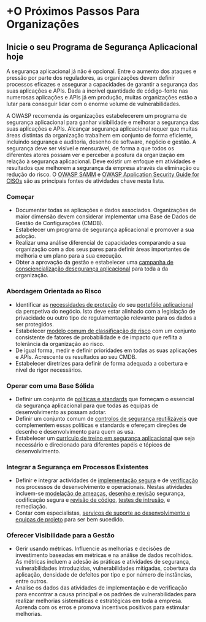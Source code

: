 # +O Próximos Passos Para Organizações

## Inicie o seu Programa de Segurança Aplicacional hoje

A segurança aplicacional já não é opcional. Entre o aumento dos ataques e
pressão por parte dos reguladores, as organizações devem definir processos
eficazes e assegurar a capacidades de garantir a segurança das suas aplicações e
APIs. Dada a incrível quantidade de código-fonte nas numerosas aplicações e APIs
já em produção, muitas organizações estão a lutar para conseguir lidar com o
enorme volume de vulnerabilidades.

A OWASP recomenda às organizações estabelecerem um programa de segurança
aplicacional para ganhar visibilidade e melhorar a segurança das suas aplicações
e APIs. Alcançar segurança aplicacional requer que muitas áreas distintas da
organização trabalhem em conjunto de forma eficiente, incluindo segurança e
auditoria, desenho de software, negócio e gestão. A segurança deve ser visível e
mensurável, de forma a que todos os diferentes atores possam ver e perceber a
postura da organização em relação à segurança aplicacional. Deve existir um
enfoque em atividades e resultados que melhorem a segurança da empresa através
da eliminação ou redução do risco. O [OWASP SAMM][0xb21] e [OWASP Application
Security Guide for CISOs][0xb22] são as principais fontes de atividades chave
nesta lista.

### Começar

* Documentar todas as aplicações e dados associados. Organizações de maior
  dimensão devem considerar implementar uma Base de Dados de Gestão de
  Configurações (CMDB).
* Estabelecer um programa de segurança aplicacional e promover a sua adoção.
* Realizar uma análise diferencial de capacidades comparando a sua organização
  com a dos seus pares para definir áreas importantes de melhoria e um plano
  para a sua execução.
* Obter a aprovação da gestão e estabelecer uma [campanha de consciencialização
  desegurança aplicacional][0xb23] para toda a da organização.

### Abordagem Orientada ao Risco

* Identificar as [necessidades de proteção][0xb24] do seu [portefólio
  aplicacional][0xb25] da perspetiva do negócio. Isto deve estar alinhado com a
  legislação de privacidade ou outro tipo de regulamentação relevante para os
  dados a ser protegidos.
* Estabelecer [modelo comum de classificação de risco][0xb26] com um conjunto
  consistente de fatores de probabilidade e de impacto que reflita a tolerância
  da organização ao risco.
* De igual forma, medir e definir prioridades em todas as suas aplicações e
  APIs. Acrescente os resultados ao seu CMDB.
* Estabelecer diretrizes para definir de forma adequada a cobertura e nível de
  rigor necessários.

### Operar com uma Base Sólida

* Definir um conjunto de [políticas e standards][0xb27] que forneçam o essencial
  da segurança aplicacional para que todas as equipas de desenvolvimento as
  possam adotar.
* Definir um conjunto comum de [controlos de segurança reutilizáveis][0xb28] que
  complementem essas políticas e standards e ofereçam direções de desenho e
  desenvolvimento para quem as usa.
* Estabelecer um [currículo de treino em segurança aplicacional][0xb29] que seja
  necessário e direcionado para diferentes papéis e tópicos de desenvolvimento.

### Integrar a Segurança em Processos Existentes

* Definir e integrar actividades de [implementação segura][0xb210] e de
  [verificação][0xb211] nos processos de desenvolvimento e operacionais. Nestas
  atividades incluem-se [modelação de ameaças][0xb212], [desenho e
  revisão][0xb213] segurança, codificação segura e [revisão de código][0xb214],
  [testes de intrusão][0xb215], e remediação.
* Contar com especialistas, [serviços de suporte ao desenvolvimento e equipas de
  projeto][0xb216] para ser bem sucedido.

### Oferecer Visibilidade para a Gestão

* Gerir usando métricas. Influencie as melhorias e decisões de investimento
  baseadas em métricas e na análise de dados recolhidos. As métricas incluem a
  adesão às práticas e atividades de segurança, vulnerabilidades introduzidas,
  vulnerabilidades mitigadas, cobertura da aplicação, densidade de defeitos por
  tipo e por número de instâncias, entre outros.
* Analise os dados das atividades de implementação e de verificação para
  encontrar a causa principal e os padrões de vulnerabilidades para realizar
  melhorias sistemáticas e estratégicas em toda a empresa. Aprenda com os erros
  e promova incentivos positivos para estimular melhorias.

[0xb21]: https://www.owasp.org/index.php/OWASP_SAMM_Project
[0xb22]: https://www.owasp.org/index.php/Application_Security_Guide_For_CISOs
[0xb23]: https://www.owasp.org/index.php/SAMM_-_Education_&_Guidance_-_1
[0xb24]: https://www.owasp.org/index.php/SAMM_-_Strategy_&_Metrics_-_2
[0xb25]: https://www.owasp.org/index.php/SAMM_-_Strategy_&_Metrics_-_2
[0xb26]: https://www.owasp.org/index.php/OWASP_Risk_Rating_Methodology
[0xb27]: https://www.owasp.org/index.php/SAMM_-_Policy_&_Compliance_-_2
[0xb28]: https://www.owasp.org/index.php/OWASP_Security_Knowledge_Framework
[0xb29]: https://www.owasp.org/index.php/SAMM_-_Education_&_Guidance_-_2
[0xb210]: https://www.owasp.org/index.php/SAMM_-_Construction
[0xb211]: https://www.owasp.org/index.php/SAMM_-_Verification
[0xb212]: https://www.owasp.org/index.php/SAMM_-_Threat_Assessment_-_1
[0xb213]: https://www.owasp.org/index.php/SAMM_-_Design_Review_-_1
[0xb214]: https://www.owasp.org/index.php/SAMM_-_Code_Review_-_1
[0xb215]: https://www.owasp.org/index.php/SAMM_-_Security_Testing_-_1
[0xb216]: https://www.owasp.org/index.php/SAMM_-_Education_&_Guidance_-_3

